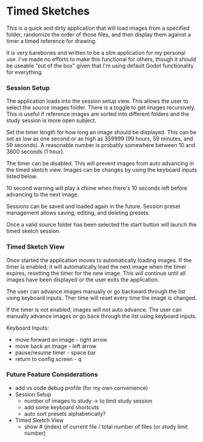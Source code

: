 # Timed Sketches

This is a quick and dirty application that will load images from a specified folder, randomize the order of those files, and then display them against a timer a timed reference for drawing.

It is very barebones and written to be a slim application for my personal use. I've made no efforts to make this functional for others, though it should be useable "out of the box" given that I'm using default Godot functionality for everything.

### Session Setup

The application loads into the session setup view. This allows the user to select the source images folder. There is a toggle to get images recursively. This is useful if reference images are sorted into different folders and the study session is more open subject.

Set the timer length for how long an image should be displayed. This can be set as low as one second or as high as 359999 (99 hours, 59 minutes, and 59 seconds). A reasonable number is probably somewhere between 10 and 3600 seconds (1 hour).

The timer can be disabled. This will prevent images from auto advancing in the timed sketch view. Images can be changes by using the keyboard inputs listed below.

10 second warning will play a chime when there's 10 seconds left before advancing to the next image.

Sessions can be saved and loaded again in the future. Session preset management allows saving, editing, and deleting presets.

Once a valid source folder has been selected the start button will launch the timed sketch session.

### Timed Sketch View

Once started the application moves to automatically loading images. If the timer is enabled, it will automatically load the next image when the timer expires, resetting the timer for the new image. This will continue until all images have been displayed or the user exits the application.

The user can advance images manually or go backward through the list using keyboard inputs. Ther time will reset every time the image is changed.

If the timer is not enabled, images will not auto advance. The user can manually advance images or go back through the list using keyboard inputs.

Keyboard Inputs:

- move forward an image - right arrow
- move back an image - left arrow
- pause/resume timer - space bar
- return to config screen - q

### Future Feature Considerations

- add vs code debug profile (for my own convenience)
- Session Setup
	- number of images to study -> to limit study session
	- add some keyboard shortcuts
	- auto sort presets alphabetically?
- Timed Sketch View
	- show # (index) of current file / total number of files (or study limit number)